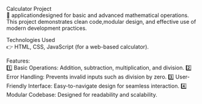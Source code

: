 Calculator Project     
🚀 applicationdesigned for basic and advanced mathematical operations. This project demonstrates clean code,modular design, and effective use of modern development practices.

Technologies Used             
👉 HTML, CSS, JavaScript (for a web-based calculator). 

Features:     
1️⃣ Basic Operations: Addition, subtraction, multiplication, and division.
2️⃣ Error Handling: Prevents invalid inputs such as division by zero.
3️⃣ User-Friendly Interface: Easy-to-navigate design for seamless interaction.
4️⃣ Modular Codebase: Designed for readability and scalability.
